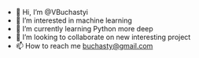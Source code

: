 - 👋 Hi, I’m @VBuchastyi
- 👀 I’m interested in machine learning
- 🌱 I’m currently learning Python more deep
- 💞️ I’m looking to collaborate on new interesting project
- 📫 How to reach me buchasty@gmail.com

<!---
VBuchastyi/VBuchastyi is a ✨ special ✨ repository because its `README.md` (this file) appears on your GitHub profile.
You can click the Preview link to take a look at your changes.
--->
